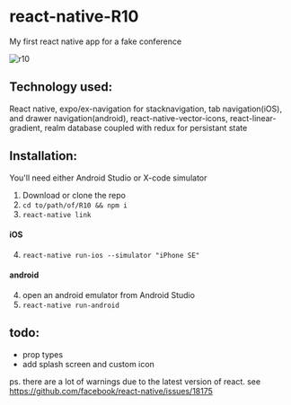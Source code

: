 # react-native-R10
My first react native app for a fake conference 


![r10](https://i.imgur.com/mpQfwpy.png)

## Technology used:
React native, expo/ex-navigation for stacknavigation, 
tab navigation(iOS), and drawer navigation(android), react-native-vector-icons, 
react-linear-gradient, realm database coupled with redux for persistant state

## Installation:
You'll need either Android Studio or X-code simulator
1. Download or clone the repo
2. ```cd to/path/of/R10 && npm i```
3. ```react-native link```
  #### iOS
4. ```react-native run-ios --simulator "iPhone SE"```
  #### android
4. open an android emulator from Android Studio
5. ```react-native run-android```

## todo: 
- prop types
- add splash screen and custom icon


ps. there are a lot of warnings due to the latest version of react. see https://github.com/facebook/react-native/issues/18175
